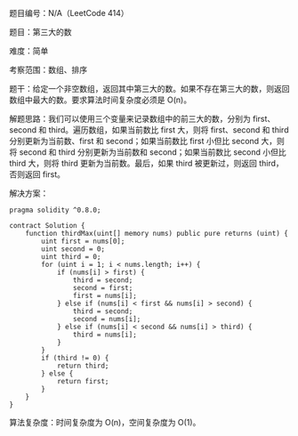 题目编号：N/A（LeetCode 414）

题目：第三大的数

难度：简单

考察范围：数组、排序

题干：给定一个非空数组，返回其中第三大的数。如果不存在第三大的数，则返回数组中最大的数。要求算法时间复杂度必须是 O(n)。

解题思路：我们可以使用三个变量来记录数组中的前三大的数，分别为 first、second 和 third。遍历数组，如果当前数比 first 大，则将 first、second 和 third 分别更新为当前数、first 和 second；如果当前数比 first 小但比 second 大，则将 second 和 third 分别更新为当前数和 second；如果当前数比 second 小但比 third 大，则将 third 更新为当前数。最后，如果 third 被更新过，则返回 third，否则返回 first。

解决方案：

```solidity
pragma solidity ^0.8.0;

contract Solution {
    function thirdMax(uint[] memory nums) public pure returns (uint) {
        uint first = nums[0];
        uint second = 0;
        uint third = 0;
        for (uint i = 1; i < nums.length; i++) {
            if (nums[i] > first) {
                third = second;
                second = first;
                first = nums[i];
            } else if (nums[i] < first && nums[i] > second) {
                third = second;
                second = nums[i];
            } else if (nums[i] < second && nums[i] > third) {
                third = nums[i];
            }
        }
        if (third != 0) {
            return third;
        } else {
            return first;
        }
    }
}
```

算法复杂度：时间复杂度为 O(n)，空间复杂度为 O(1)。